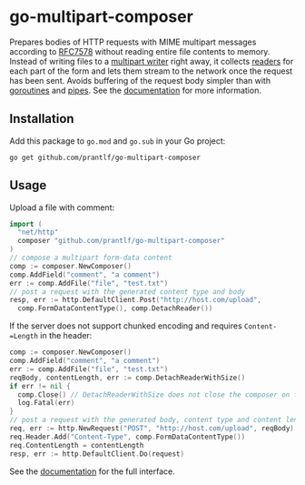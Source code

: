 # go-multipart-composer

Prepares bodies of HTTP requests with MIME multipart messages according to [RFC7578] without reading entire file contents to memory. Instead of writing files to a [multipart writer] right away, it collects [readers] for each part of the form and lets them stream to the network once the request has been sent. Avoids buffering of the request body simpler than with [goroutines] and [pipes]. See the [documentation] for more information.

## Installation

Add this package to `go.mod` and `go.sub` in your Go project:

    go get github.com/prantlf/go-multipart-composer

## Usage

Upload a file with comment:

```go
import (
  "net/http"
  composer "github.com/prantlf/go-multipart-composer"
)
// compose a multipart form-data content
comp := composer.NewComposer()
comp.AddField("comment", "a comment")
err := comp.AddFile("file", "test.txt")
// post a request with the generated content type and body
resp, err := http.DefaultClient.Post("http://host.com/upload",
  comp.FormDataContentType(), comp.DetachReader())
```

If the server does not support chunked encoding and requires `Content-=Length` in the header:

```go
comp := composer.NewComposer()
comp.AddField("comment", "a comment")
err := comp.AddFile("file", "test.txt")
reqBody, contentLength, err := comp.DetachReaderWithSize()
if err != nil {
  comp.Close() // DetachReaderWithSize does not close the composer on failure
  log.Fatal(err)
}
// post a request with the generated body, content type and content length
req, err := http.NewRequest("POST", "http://host.com/upload", reqBody)
req.Header.Add("Content-Type", comp.FormDataContentType())
req.ContentLength = contentLength
resp, err := http.DefaultClient.Do(request)
```

See the [documentation] for the full interface.

[documentation]: https://pkg.go.dev/github.com/prantlf/go-multipart-composer
[readers]: https://golang.org/pkg/io/#Reader
[multipart writer]: https://golang.org/pkg/mime/multipart/#Writer
[goroutines]: https://tour.golang.org/concurrency/1
[pipes]: https://golang.org/pkg/io/#Pipe
[RFC7578]: https://tools.ietf.org/html/rfc7578
